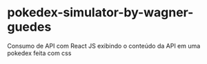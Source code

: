 # pokedex-simulator-by-wagner-guedes
 Consumo de API com React JS exibindo o conteúdo da API em uma pokedex feita com css
